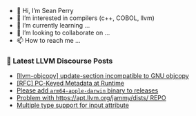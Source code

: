 - 👋 Hi, I’m Sean Perry
- 👀 I’m interested in compilers (c++, COBOL, llvm)
- 🌱 I’m currently learning ...
- 💞️ I’m looking to collaborate on ...
- 📫 How to reach me ...

<!---
s66perry/s66perry is a ✨ special ✨ repository because its `README.md` (this file) appears on your GitHub profile.
You can click the Preview link to take a look at your changes.
--->
### 📕 Latest LLVM Discourse Posts

<!-- DISCOURSE-LLVM:START -->
- [[llvm-objcopy] update-section incompatible to GNU objcopy](https://discourse.llvm.org/t/llvm-objcopy-update-section-incompatible-to-gnu-objcopy/64147#post_4)
- [[RFC] PC-Keyed Metadata at Runtime](https://discourse.llvm.org/t/rfc-pc-keyed-metadata-at-runtime/64191#post_1)
- [Please add `arm64-apple-darwin` binary to releases](https://discourse.llvm.org/t/please-add-arm64-apple-darwin-binary-to-releases/64135#post_5)
- [Problem with https://apt.llvm.org/jammy/dists/ REPO](https://discourse.llvm.org/t/problem-with-https-apt-llvm-org-jammy-dists-repo/64190#post_1)
- [Multiple type support for input attribute](https://discourse.llvm.org/t/multiple-type-support-for-input-attribute/64116#post_8)
<!-- DISCOURSE-LLVM:END -->
